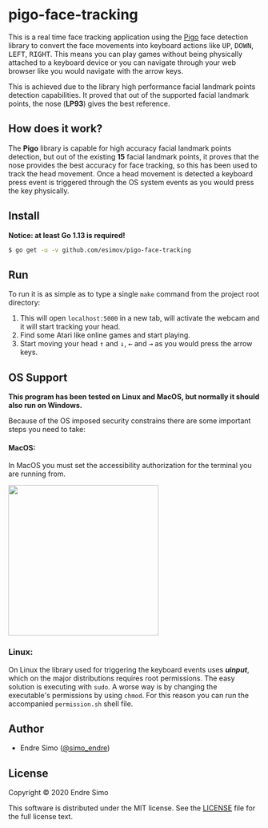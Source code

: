# pigo-face-tracking

This is a real time face tracking application using the [Pigo](https://github.com/esimov/pigo) face detection library to convert the face movements into keyboard actions like <kbd>UP</kbd>, <kbd>DOWN</kbd>, <kbd>LEFT</kbd>, <kbd>RIGHT</kbd>. This means you can play games without being physically attached to a keyboard device or you can navigate through your web browser like you would navigate with the arrow keys. 

This is achieved due to the library high performance facial landmark points detection capabilities. It proved that out of the supported facial landmark points, the nose (**LP93**) gives the best reference.

## How does it work?

The **Pigo** library is capable for high accuracy facial landmark points detection, but out of the existing **15** facial landmark points, it proves that the nose provides the best accuracy for face tracking, so this has been used to track the head movement. Once a head movement is detected a keyboard press event is triggered through the OS system events as you would press the key physically.

## Install
**Notice: at least Go 1.13 is required!**

```bash
$ go get -u -v github.com/esimov/pigo-face-tracking

```

## Run
To run it is as simple as to type a single `make` command from the project root directory:

1. This will open `localhost:5000` in a new tab, will activate the webcam and it will start tracking your head.
2. Find some Atari like online games and start playing. 
3. Start moving your head <kbd>&uparrow;</kbd> and <kbd>&downarrow;</kbd>, <kbd>&leftarrow;</kbd> and <kbd>&rightarrow;</kbd> as you would press the arrow keys.

## OS Support
**This program has been tested on Linux and MacOS, but normally it should also run on Windows.**

Because of the OS imposed security constrains there are some important steps you need to take:

#### MacOS:
In MacOS you must set the accessibility authorization for the terminal you are running from.

<img src="https://user-images.githubusercontent.com/705503/80077645-11c09b00-854e-11ea-8b52-ad130b42028b.png" width=300/>

### Linux:
On Linux the library used for triggering the keyboard events uses ***uinput***, which on the major distributions requires root permissions.
The easy solution is executing with `sudo`. A worse way is by changing the executable's permissions by using `chmod`. For this reason you can run the accompanied `permission.sh` shell file.

## Author

* Endre Simo ([@simo_endre](https://twitter.com/simo_endre))

## License

Copyright © 2020 Endre Simo

This software is distributed under the MIT license. See the [LICENSE](https://github.com/esimov/pigo-wasm-demos/blob/master/LICENSE) file for the full license text.
